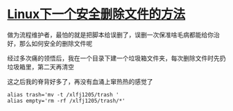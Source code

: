 # [Linux下一个安全删除文件的方法](https://www.cnblogs.com/xlij1205/p/10506876.html)

做为流程维护者，最怕的就是把脚本给误删了，误删一次保准啥毛病都能给你治好，那么如何安全的删除文件呢

经过多次痛的领悟后，我在一个目录下建一个垃圾箱文件夹，每次删除文件时先扔垃圾箱里，第二天再清空

这之后我的脊背好多了，再没有血涌上窜热热的感觉了

```
alias trash='mv -t /xlfj1205/trash ' 
alias empty='rm -rf /xlfj1205/trash/*'
```


